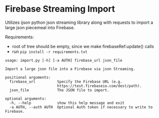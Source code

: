 Firebase Streaming Import
===========================

Utilizes ijson python json streaming library along with requests to import a large json piecemeal into Firebase.

Requirements: 
- root of tree should be empty, since we make firebaseRef.update() calls
- run `pip install -r requirements.txt`

```
usage: import.py [-h] [-a AUTH] firebase_url json_file

Import a large json file into a Firebase via json Streaming.

positional arguments:
  firebase_url          Specify the Firebase URL (e.g.
                        https://test.firebaseio.com/dest/path).
  json_file             The JSON file to import.

optional arguments:
  -h, --help            show this help message and exit
  -a AUTH, --auth AUTH  Optional Auth token if necessary to write to Firebase.
```